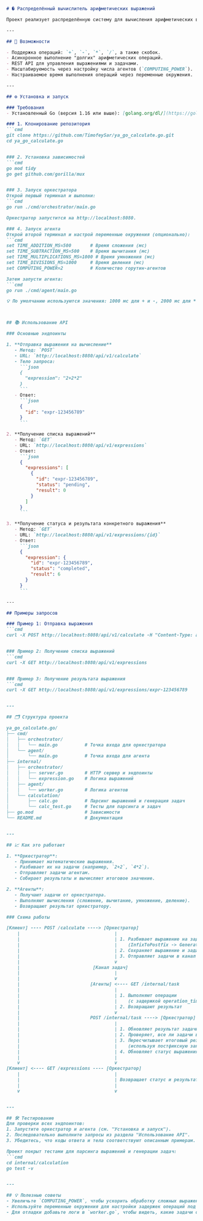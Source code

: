 ```markdown
# � Распределённый вычислитель арифметических выражений

Проект реализует распределённую систему для вычисления арифметических выражений с использованием оркестратора и агентов. Пользователь отправляет выражение через HTTP API, а система разбивает его на задачи, которые выполняются асинхронно. Поддерживаются долгие операции и масштабируемость через добавление вычислительных мощностей. 🚀

---

## 📌 Возможности

- Поддержка операций: `+`, `-`, `*`, `/`, а также скобок.
- Асинхронное выполнение "долгих" арифметических операций.
- REST API для управления выражениями и задачами.
- Масштабируемость через настройку числа агентов (`COMPUTING_POWER`).
- Настраиваемое время выполнения операций через переменные окружения.

---

## ⚙ Установка и запуск

### Требования
- Установленный Go (версия 1.16 или выше): [golang.org/dl/](https://golang.org/dl/).

### 1. Клонирование репозитория
```cmd
git clone https://github.com/TimofeySar/ya_go_calculate.go.git
cd ya_go_calculate.go


### 2. Установка зависимостей
```cmd
go mod tidy
go get github.com/gorilla/mux


### 3. Запуск оркестратора
Открой первый терминал и выполни:
```cmd
go run ./cmd/orchestrator/main.go

Оркестратор запустится на http://localhost:8080.

### 4. Запуск агента
Открой второй терминал и настрой переменные окружения (опционально):
```cmd
set TIME_ADDITION_MS=500       # Время сложения (мс)
set TIME_SUBTRACTION_MS=500    # Время вычитания (мс)
set TIME_MULTIPLICATIONS_MS=1000 # Время умножения (мс)
set TIME_DIVISIONS_MS=1000     # Время деления (мс)
set COMPUTING_POWER=2          # Количество горутин-агентов

Затем запусти агента:
```cmd
go run ./cmd/agent/main.go

💡 По умолчанию используются значения: 1000 мс для + и -, 2000 мс для * и /, и 1 агент.



## 📚 Использование API

### Основные эндпоинты

1. **Отправка выражения на вычисление**
   - Метод: `POST`
   - URL: `http://localhost:8080/api/v1/calculate`
   - Тело запроса:
     ```json
     {
       "expression": "2+2*2"
     }
     ```
   - Ответ:
     ```json
     {
       "id": "expr-123456789"
     }
     ```

2. **Получение списка выражений**
   - Метод: `GET`
   - URL: `http://localhost:8080/api/v1/expressions`
   - Ответ:
     ```json
     {
       "expressions": [
         {
           "id": "expr-123456789",
           "status": "pending",
           "result": 0
         }
       ]
     }
     ```

3. **Получение статуса и результата конкретного выражения**
   - Метод: `GET`
   - URL: `http://localhost:8080/api/v1/expressions/{id}`
   - Ответ:
     ```json
     {
       "expression": {
         "id": "expr-123456789",
         "status": "completed",
         "result": 6
       }
     }
     ```

---

## Примеры запросов

### Пример 1: Отправка выражения
```cmd
curl -X POST http://localhost:8080/api/v1/calculate -H "Content-Type: application/json" -d "{\"expression\": \"2+2*2\"}"


### Пример 2: Получение списка выражений
```cmd
curl -X GET http://localhost:8080/api/v1/expressions


### Пример 3: Получение результата выражения
```cmd
curl -X GET http://localhost:8080/api/v1/expressions/expr-123456789


---

## 🗂️ Структура проекта

ya_go_calculate.go/
├── cmd/
│   ├── orchestrator/
│   │   └── main.go          # Точка входа для оркестратора
│   └── agent/
│       └── main.go          # Точка входа для агента
├── internal/
│   ├── orchestrator/
│   │   ├── server.go        # HTTP сервер и эндпоинты
│   │   └── expression.go    # Логика выражений
│   ├── agent/
│   │   └── worker.go        # Логика агентов
│   └── calculation/
│       ├── calc.go          # Парсинг выражений и генерация задач
│       └── calc_test.go     # Тесты для парсинга и задач
├── go.mod                   # Зависимости
└── README.md                # Документация


---

## 📈 Как это работает

1. **Оркестратор**:
   - Принимает математические выражения.
   - Разбивает их на задачи (например, `2+2`, `4*2`).
   - Отправляет задачи агентам.
   - Собирает результаты и вычисляет итоговое значение.

2. **Агенты**:
   - Получают задачи от оркестратора.
   - Выполняют вычисления (сложение, вычитание, умножение, деление).
   - Возвращают результат оркестратору.

### Схема работы

[Клиент] ---- POST /calculate ----> [Оркестратор]
    |                                   |
    |                                   | 1. Разбивает выражение на задачи
    |                                   |    (InfixToPostfix -> GenerateTasks)
    |                                   | 2. Сохраняет выражение и задачи
    |                                   | 3. Отправляет задачи в канал
    |                                   v
    |                           [Канал задач]
    |                                   |
    |                                   v
    |                          [Агенты] <---- GET /internal/task
    |                                   |
    |                                   | 1. Выполняют операции
    |                                   |    (с задержкой operation_time)
    |                                   | 2. Возвращают результат
    |                                   v
    |                          POST /internal/task ----> [Оркестратор]
    |                                   |
    |                                   | 1. Обновляет результат задачи
    |                                   | 2. Проверяет, все ли задачи выполнены
    |                                   | 3. Пересчитывает итоговый результат
    |                                   |    (используя постфиксную запись)
    |                                   | 4. Обновляет статус выражения
    |                                   |
    v                                   v
[Клиент] <---- GET /expressions ---- [Оркестратор]
    |                                   |
    |                                   | Возвращает статус и результат
    |                                   |
    v                                   v


---

## 🛠️ Тестирование
Для проверки всех эндпоинтов:
1. Запустите оркестратор и агента (см. "Установка и запуск").
2. Последовательно выполните запросы из раздела "Использование API".
3. Убедитесь, что коды ответа и тела соответствуют описанным примерам.

Проект покрыт тестами для парсинга выражений и генерации задач:
```cmd
cd internal/calculation
go test -v


---

## 💡 Полезные советы
- Увеличьте `COMPUTING_POWER`, чтобы ускорить обработку сложных выражений.
- Используйте переменные окружения для настройки задержек операций под свои нужды.
- Для отладки добавьте логи в `worker.go`, чтобы видеть, какие задачи обрабатываются.
```
